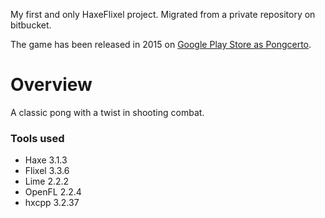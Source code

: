 My first and only HaxeFlixel project. Migrated from a private repository on bitbucket.

The game has been released in 2015 on [Google Play Store as Pongcerto](https://play.google.com/store/apps/details?id=com.junongx.pongcerto).

# Overview #

A classic pong with a twist in shooting combat.

### Tools used ###

* Haxe 3.1.3
* Flixel 3.3.6
* Lime 2.2.2
* OpenFL 2.2.4
* hxcpp 3.2.37